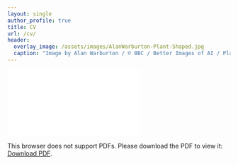 ```yaml
---
layout: single
author_profile: true
title: CV
url: /cv/
header:
  overlay_image: /assets/images/AlanWarburton-Plant-Shaped.jpg
  caption: "Image by Alan Warburton / © BBC / Better Images of AI / Plant / CC-BY 4.0"
---
```


<object data="/assets/images/MicahBowles_CV.pdf" type="application/pdf" width="100%" height="250%">
    <embed src="/assets/images/MicahBowles_CV.pdf">
        <p>This browser does not support PDFs. Please download the PDF to view it: <a href="/assets/images/MicahBowles_CV.pdf">Download PDF</a>.</p>
    </embed>
</object>
